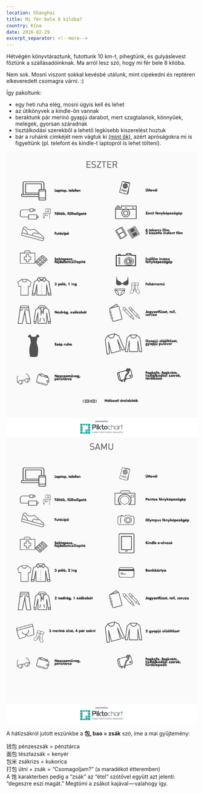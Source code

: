 ```yaml
---
location: Shanghai
title: Mi fér bele 8 kilóba?
country: Kína
date: 2016-02-29
excerpt_separator: <!--more-->
---
```


Hétvégén könyvtáraztunk, futottunk 10 km-t, pihegtünk, és gulyáslevest főztünk a szállásadóinknak. Ma arról lesz szó, hogy mi fér bele 8 kilóba.
<!--more-->
Nem sok. Mosni viszont sokkal kevésbé utálunk, mint cipekedni és reptéren elkeveredett csomagra várni. :)

Így pakoltunk:  
- egy heti ruha elég, mosni úgyis kell és lehet
- az útikönyvek a kindle-ön vannak
- beraktunk pár merinó gyapjú darabot, mert szagtalanok, könnyűek, melegek, gyorsan száradnak
- tisztálkodási szerekből a lehető legkisebb kiszerelést hoztuk
- bár a ruháink címkéjét nem vágtuk ki [(mint ők)](http://scottexpedition.com/), azért apróságokra mi is figyeltünk (pl. telefont és kindle-t laptopról is lehet tölteni).

![Eszter listája](../../img/eszter-little-bag.png)
![Samu listája](../../img/samu-little-bag.png)

A hátizsákról jutott eszünkbe a **包, bao = zsák** szó, íme a mai gyűjtemény:

钱包 pénzeszsák = pénztárca  
面包 tésztazsák = kenyér  
包米 zsákrizs = kukorica  
打包 ütni + zsák = “Csomagoljam?” (a maradékot étteremben)  
A 饱 karakterben pedig a “zsák” az “étel” szótővel együtt azt jelenti: “degeszre eszi magát.” Megtömi a zsákot kajával — valahogy így.

